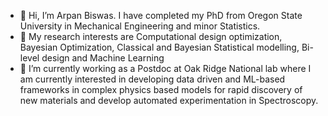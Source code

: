 - 👋 Hi, I’m Arpan Biswas. I have completed my PhD from Oregon State University in Mechanical Engineering and minor Statistics.
- 👀 My research interests are Computational design optimization, Bayesian Optimization, Classical and Bayesian Statistical modelling, Bi-level design and Machine Learning
- 🌱 I’m currently working as a Postdoc at Oak Ridge National lab where I am currently interested in developing data driven and ML-based frameworks in complex physics based models for rapid discovery of new materials and develop automated experimentation in Spectroscopy.


<!---
arpanbiswas52/arpanbiswas52 is a ✨ special ✨ repository because its `README.md` (this file) appears on your GitHub profile.
You can click the Preview link to take a look at your changes.
--->
